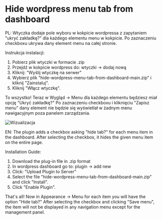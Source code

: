 # Hide wordpress menu tab from dashboard

PL: 
Wtyczka dodaje pole wyboru w kokpicie wordpressa z zapytaniem "ukryć zakładkę?" dla każdego elementu menu w kokpicie. Po zaznaczeniu checkboxu ukrywa dany element menu na całej stronie.

Instrukcja instalacji:
1. Pobierz plik wtyczki w formacie .zip
2. Przejdź w kokpicie wordpress do: wtyczki -> dodaj nową
3. Kliknij: "Wyślij wtyczkę na serwer"
4. Wybierz plik "hide-wordpress-menu-tab-from-dashboard-main.zip" i kliknij "Zainstaluj".
5. Kliknij "Włącz wtyczkę".

To wszystko!
Teraz w Wygląd -> Menu dla każdego elementu będziesz miał opcję "Ukryć zakładkę?"
Po zaznaczeniu checkboxu i kliknięciu "Zapisz menu" dany element nie będzie się wyświetlał w żadnym menu nawigacyjnym poza panelem zarządzania.

![Wizualizacja](https://previews.dropbox.com/p/thumb/AB4hLsKkmw7Zgcx5FBypCBWBC_fwjCCNHyv1UV5WimBq3oGmg3HbXkgodDJBaVgbPas_ZXXehdVQ4xEwlYDnuKrHLDw5-zEpmCMqRDau6CEcEZJpN3Px95tmDlzvut7SMpWt0iCRZtV6uhS97WKmdj4v1BRRVwaZwahuknVwJLwKAB_CVgWP4WKpnuI1W6aQTXrJUo4_2jvrRa0BEoGkqK_SnZen4IMNWy2pxDIjivKfepzQItGbdKe6i_HYPel7taqufeTiHqsW0DGUuNneHbfFHnu38KHGi6GnA4bWW3WabTMiOVaFj_mH8NAUs-Hkd57WBJQzQEEPm5J35LPX2Vs58vB7KWwcMojmtHbO7Ijnsf6oRv3iTua1GnkqM9UBBt8/p.png)

EN:
The plugin adds a checkbox asking "hide tab?" for each menu item in the dashboard. After selecting the checkbox, it hides the given menu item on the entire page.

Installation Guide:
1. Download the plug-in file in .zip format
2. In wordpress dashboard go to: plugin -> add new
3. Click: "Upload Plugin to Server"
4. Select the file "hide-wordpress-menu-tab-from-dashboard-main.zip" and click "Install".
5. Click "Enable Plugin".

That's all!
Now in Appearance -> Menu for each item you will have the option "Hide tab?"
After selecting the checkbox and clicking "Save menu", the item will not be displayed in any navigation menu except for the management panel.